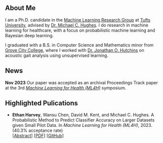 ## About Me

I am a Ph.D. candidate in the <a href="https://github.com/tufts-ml/" target="_blank">Machine Learning Research Group</a> at <a href="https://www.tufts.edu/" target="_blank">Tufts University</a>, advised by <a href="https://www.michaelchughes.com/" target="_blank">Dr. Michael C. Hughes</a>. I do research in machine learning for healthcare, with a focus on probabilistic machine learning and Bayesian deep learning.

I graduated with a B.S. in Computer Science and Mathematics minor from <a href="https://www.gcc.edu/" target="_blank">Grove City College</a>, where I worked with <a href="https://www.gcc.edu/Home/Academics/Faculty-Directory/Faculty-Detail/jonathan-o-hutchins" target="_blank">Dr. Jonathan O. Hutchins</a> on acoustic gait analysis using unsupervised learning.

## News

**Nov 2023** Our paper was accepted as an archival Proceedings Track paper at the 3rd [*Machine Learning for Health (ML4H)*](https://ml4h.cc/2023/) symposium.

## Highlighted Pulications

* **Ethan Harvey**, Wansu Chen, David M. Kent, and Michael C. Hughes. A Probabilistic Method to Predict Classifier Accuracy on Larger Datasets given Small Pilot Data. In *Machine Learning for Health (ML4H)*, 2023. (40.3% acceptance rate)\
  [<a href="https://proceedings.mlr.press/v225/harvey23a.html" target="_blank">Abstract</a>] [<a href="https://proceedings.mlr.press/v225/harvey23a/harvey23a.pdf" target="_blank">PDF</a>] [<a href="https://github.com/tufts-ml/extrapolating-classifier-accuracy-to-larger-datasets" target="_blank">GitHub</a>]
